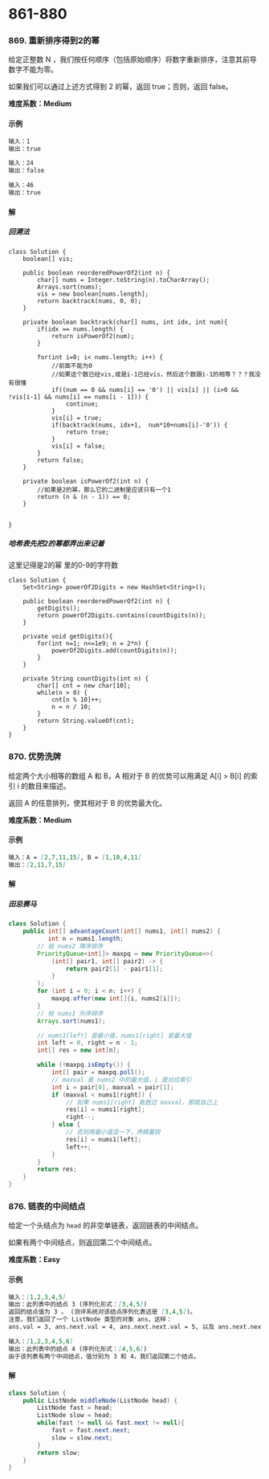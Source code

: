 # 861-880

### 869. 重新排序得到2的幂

给定正整数 N ，我们按任何顺序（包括原始顺序）将数字重新排序，注意其前导数字不能为零。

如果我们可以通过上述方式得到 2 的幂，返回 true；否则，返回 false。

**难度系数：Medium**

#### 示例

```markdown
输入：1
输出：true

输入：24
输出：false

输入：46
输出：true
```

#### 解

##### 回溯法

```
class Solution {
    boolean[] vis;

    public boolean reorderedPowerOf2(int n) {
        char[] nums = Integer.toString(n).toCharArray();
        Arrays.sort(nums);
        vis = new boolean[nums.length];
        return backtrack(nums, 0, 0);
    }

    private boolean backtrack(char[] nums, int idx, int num){
        if(idx == nums.length) {
            return isPowerOf2(num);
        }

        for(int i=0; i< nums.length; i++) {
            //前面不能为0
            //如果这个数已经vis,或是i-1已经vis，然后这个数跟i-1的相等？？？我没有很懂
            if((num == 0 && nums[i] == '0') || vis[i] || (i>0 && !vis[i-1] && nums[i] == nums[i - 1])) {
                continue;
            }
            vis[i] = true;
            if(backtrack(nums, idx+1,  num*10+nums[i]-'0')) {
                return true;
            }
            vis[i] = false;
        }
        return false;
    }

    private boolean isPowerOf2(int n) {
        //如果是2的幂，那么它的二进制里应该只有一个1
        return (n & (n - 1)) == 0;
    }

    
}
```



##### 哈希表先把2的幂都弄出来记着

这里记得是2的幂  里的0-9的字符数

```
class Solution {
    Set<String> powerOf2Digits = new HashSet<String>();

    public boolean reorderedPowerOf2(int n) {
        getDigits();
        return powerOf2Digits.contains(countDigits(n));
    }

    private void getDigits(){
        for(int n=1; n<=1e9; n = 2*n) {
            powerOf2Digits.add(countDigits(n));
        }
    }

    private String countDigits(int n) {
        char[] cnt = new char[10];
        while(n > 0) {
            cnt[n % 10]++;
            n = n / 10;
        }
        return String.valueOf(cnt);
    }
}
```





### 870. 优势洗牌

给定两个大小相等的数组 A 和 B，A 相对于 B 的优势可以用满足 A[i] > B[i] 的索引 i 的数目来描述。

返回 A 的任意排列，使其相对于 B 的优势最大化。

**难度系数：Medium**

#### 示例

```markdown
输入：A = [2,7,11,15], B = [1,10,4,11]
输出：[2,11,7,15]
```

#### 解

##### 田忌赛马

```java
class Solution {
    public int[] advantageCount(int[] nums1, int[] nums2) {
           int n = nums1.length;
        // 给 nums2 降序排序
        PriorityQueue<int[]> maxpq = new PriorityQueue<>(
            (int[] pair1, int[] pair2) -> { 
                return pair2[1] - pair1[1];
            }
        );
        for (int i = 0; i < n; i++) {
            maxpq.offer(new int[]{i, nums2[i]});
        }
        // 给 nums1 升序排序
        Arrays.sort(nums1);

        // nums1[left] 是最小值，nums1[right] 是最大值
        int left = 0, right = n - 1;
        int[] res = new int[n];

        while (!maxpq.isEmpty()) {
            int[] pair = maxpq.poll();
            // maxval 是 nums2 中的最大值，i 是对应索引
            int i = pair[0], maxval = pair[1];
            if (maxval < nums1[right]) {
                // 如果 nums1[right] 能胜过 maxval，那就自己上
                res[i] = nums1[right];
                right--;
            } else {
                // 否则用最小值混一下，养精蓄锐
                res[i] = nums1[left];
                left++;
            }
        }
        return res;
    }  
}
```



### 876. 链表的中间结点

给定一个头结点为 `head` 的非空单链表，返回链表的中间结点。

如果有两个中间结点，则返回第二个中间结点。

**难度系数：Easy**

#### 示例

```markdown
输入：[1,2,3,4,5]
输出：此列表中的结点 3 (序列化形式：[3,4,5])
返回的结点值为 3 。 (测评系统对该结点序列化表述是 [3,4,5])。
注意，我们返回了一个 ListNode 类型的对象 ans，这样：
ans.val = 3, ans.next.val = 4, ans.next.next.val = 5, 以及 ans.next.next.next = NULL.

输入：[1,2,3,4,5,6]
输出：此列表中的结点 4 (序列化形式：[4,5,6])
由于该列表有两个中间结点，值分别为 3 和 4，我们返回第二个结点。

```

#### 解

```java
class Solution {
    public ListNode middleNode(ListNode head) {
        ListNode fast = head;
        ListNode slow = head;
        while(fast != null && fast.next != null){
            fast = fast.next.next;
            slow = slow.next;
        }
        return slow;
    }
}
```






